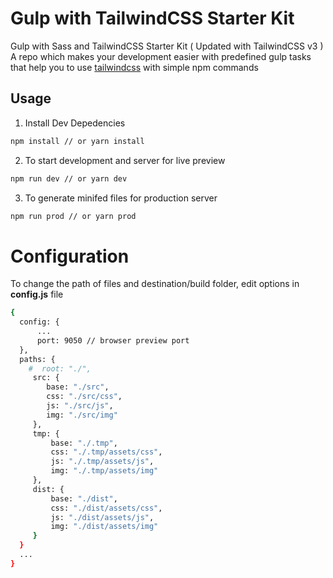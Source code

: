 # Gulp with TailwindCSS Starter Kit

Gulp with Sass and TailwindCSS Starter Kit ( Updated with TailwindCSS v3 ) A repo which makes your development easier with predefined gulp tasks that help you to use [tailwindcss](https://github.com/tailwindcss/tailwindcss) with simple npm commands 

## Usage

1. Install Dev Depedencies
```sh
npm install // or yarn install
```
2. To start development and server for live preview
```sh
npm run dev // or yarn dev
```
3. To generate minifed files for production server
```sh
npm run prod // or yarn prod
```

# Configuration


To change the path of files and destination/build folder, edit options in **config.js** file
```sh
{
  config: {
      ...
      port: 9050 // browser preview port
  },
  paths: {
    #  root: "./",
     src: {
        base: "./src",
        css: "./src/css",
        js: "./src/js",
        img: "./src/img"
     },
     tmp: {
         base: "./.tmp",
         css: "./.tmp/assets/css",
         js: "./.tmp/assets/js",
         img: "./.tmp/assets/img"
     },
     dist: {
         base: "./dist",
         css: "./dist/assets/css",
         js: "./dist/assets/js",
         img: "./dist/assets/img"
     }
  }
  ...
}
```
